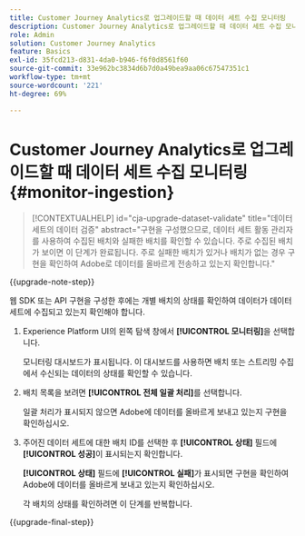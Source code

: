 ```yaml
---
title: Customer Journey Analytics로 업그레이드할 때 데이터 세트 수집 모니터링
description: Customer Journey Analytics로 업그레이드할 때 데이터 세트 수집 모니터링 방법 자세히 알아보기
role: Admin
solution: Customer Journey Analytics
feature: Basics
exl-id: 35fcd213-d831-4da0-b946-f6f0d8561f60
source-git-commit: 33e962bc3834d6b7d0a49bea9aa06c67547351c1
workflow-type: tm+mt
source-wordcount: '221'
ht-degree: 69%

---
```


# Customer Journey Analytics로 업그레이드할 때 데이터 세트 수집 모니터링 {#monitor-ingestion}

<!-- markdownlint-disable MD034 -->

>[!CONTEXTUALHELP]
>id="cja-upgrade-dataset-validate"
>title="데이터 세트의 데이터 검증"
>abstract="구현을 구성했으므로, 데이터 세트 활동 관리자를 사용하여 수집된 배치와 실패한 배치를 확인할 수 있습니다. 주로 수집된 배치가 보이면 이 단계가 완료됩니다. 주로 실패한 배치가 있거나 배치가 없는 경우 구현을 확인하여 Adobe로 데이터를 올바르게 전송하고 있는지 확인합니다."

<!-- markdownlint-enable MD034 -->

{{upgrade-note-step}}

<!-- Should we single source this instead of duplicate it? The following steps were copied from: /help/data-ingestion/aepwebsdk.md-->

웹 SDK 또는 API 구현을 구성한 후에는 개별 배치의 상태를 확인하여 데이터가 데이터 세트에 수집되고 있는지 확인해야 합니다.

1. Experience Platform UI의 왼쪽 탐색 창에서 **[!UICONTROL 모니터링]**&#x200B;을 선택합니다.

   모니터링 대시보드가 표시됩니다. 이 대시보드를 사용하면 배치 또는 스트리밍 수집에서 수신되는 데이터의 상태를 확인할 수 있습니다.

   <!-- insert screenshot -->

1. 배치 목록을 보려면 **[!UICONTROL 전체 일괄 처리]**&#x200B;를 선택합니다.

   일괄 처리가 표시되지 않으면 Adobe에 데이터를 올바르게 보내고 있는지 구현을 확인하십시오.

   <!-- insert screenshot -->

1. 주어진 데이터 세트에 대한 배치 ID를 선택한 후 **[!UICONTROL 상태]** 필드에 **[!UICONTROL 성공]**&#x200B;이 표시되는지 확인합니다.

   **[!UICONTROL 상태]** 필드에 **[!UICONTROL 실패]**&#x200B;가 표시되면 구현을 확인하여 Adobe에 데이터를 올바르게 보내고 있는지 확인하십시오.

   각 배치의 상태를 확인하려면 이 단계를 반복합니다.

{{upgrade-final-step}}

